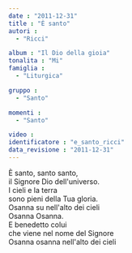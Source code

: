 ```yaml
---
date : "2011-12-31"
title : "È santo"
autori : 
  - "Ricci"

album : "Il Dio della gioia"
tonalita : "Mi"
famiglia : 
  - "Liturgica"

gruppo : 
  - "Santo"

momenti : 
  - "Santo"

video : 
identificatore : "e_santo_ricci"
data_revisione : "2011-12-31"
---
```

  
  
  
  
  
  
  
  
  
È santo, santo santo,  
il Signore Dio dell'universo.  
I cieli e la terra  
sono pieni della Tua gloria.  
Osanna su nell'alto dei cieli  
Osanna Osanna.  
E benedetto colui  
che viene nel nome del Signore  
Osanna osanna nell'alto dei cieli  
  
  
  
  

